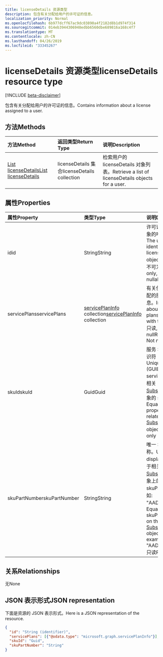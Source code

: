 ```yaml
---
title: licenseDetails 资源类型
description: 包含有关分配给用户的许可证的信息。
localization_priority: Normal
ms.openlocfilehash: 6b977dcff67ac9dc03890a4f2182d8b1d974f314
ms.sourcegitcommit: 014eb3944306948edbb6560dbe689816a168c4f7
ms.translationtype: MT
ms.contentlocale: zh-CN
ms.lasthandoff: 04/26/2019
ms.locfileid: "33345267"
---
```

# <a name="licensedetails-resource-type"></a><span data-ttu-id="b36f5-103">licenseDetails 资源类型</span><span class="sxs-lookup"><span data-stu-id="b36f5-103">licenseDetails resource type</span></span>

[!INCLUDE [beta-disclaimer](../../includes/beta-disclaimer.md)]

<span data-ttu-id="b36f5-104">包含有关分配给用户的许可证的信息。</span><span class="sxs-lookup"><span data-stu-id="b36f5-104">Contains information about a license assigned to a user.</span></span>

## <a name="methods"></a><span data-ttu-id="b36f5-105">方法</span><span class="sxs-lookup"><span data-stu-id="b36f5-105">Methods</span></span>

| <span data-ttu-id="b36f5-106">方法</span><span class="sxs-lookup"><span data-stu-id="b36f5-106">Method</span></span>           | <span data-ttu-id="b36f5-107">返回类型</span><span class="sxs-lookup"><span data-stu-id="b36f5-107">Return Type</span></span>    |<span data-ttu-id="b36f5-108">说明</span><span class="sxs-lookup"><span data-stu-id="b36f5-108">Description</span></span>|
|:---------------|:--------|:----------|
|[<span data-ttu-id="b36f5-109">List licenseDetails</span><span class="sxs-lookup"><span data-stu-id="b36f5-109">List licenseDetails</span></span>](../api/user-list-licensedetails.md) | <span data-ttu-id="b36f5-110">licenseDetails 集合</span><span class="sxs-lookup"><span data-stu-id="b36f5-110">licenseDetails collection</span></span> |<span data-ttu-id="b36f5-111">检索用户的 licenseDetails 对象列表。</span><span class="sxs-lookup"><span data-stu-id="b36f5-111">Retrieve a list of licenseDetails objects for a user.</span></span>|

<!--|[Get licenseDetails](../api/licensedetails-get.md) | licenseDetails |Read properties and relationships of a licenseDetails object.|-->

## <a name="properties"></a><span data-ttu-id="b36f5-112">属性</span><span class="sxs-lookup"><span data-stu-id="b36f5-112">Properties</span></span>
| <span data-ttu-id="b36f5-113">属性</span><span class="sxs-lookup"><span data-stu-id="b36f5-113">Property</span></span>     | <span data-ttu-id="b36f5-114">类型</span><span class="sxs-lookup"><span data-stu-id="b36f5-114">Type</span></span>   |<span data-ttu-id="b36f5-115">说明</span><span class="sxs-lookup"><span data-stu-id="b36f5-115">Description</span></span>|
|:---------------|:--------|:----------|
|<span data-ttu-id="b36f5-116">id</span><span class="sxs-lookup"><span data-stu-id="b36f5-116">id</span></span>|<span data-ttu-id="b36f5-117">String</span><span class="sxs-lookup"><span data-stu-id="b36f5-117">String</span></span>| <span data-ttu-id="b36f5-118">许可证详细信息对象的唯一标识符。</span><span class="sxs-lookup"><span data-stu-id="b36f5-118">The unique identifier for the license detail object.</span></span> <span data-ttu-id="b36f5-119">只读、键、不可为 null</span><span class="sxs-lookup"><span data-stu-id="b36f5-119">Read-only, Key, Not nullable</span></span> |
|<span data-ttu-id="b36f5-120">servicePlans</span><span class="sxs-lookup"><span data-stu-id="b36f5-120">servicePlans</span></span>|<span data-ttu-id="b36f5-121">[servicePlanInfo](serviceplaninfo.md) collection</span><span class="sxs-lookup"><span data-stu-id="b36f5-121">[servicePlanInfo](serviceplaninfo.md) collection</span></span>| <span data-ttu-id="b36f5-122">有关使用许可证分配的服务计划的信息。</span><span class="sxs-lookup"><span data-stu-id="b36f5-122">Information about the service plans assigned with the license.</span></span> <span data-ttu-id="b36f5-123">只读, 不可为 null</span><span class="sxs-lookup"><span data-stu-id="b36f5-123">Read-only, Not nullable</span></span> |
|<span data-ttu-id="b36f5-124">skuId</span><span class="sxs-lookup"><span data-stu-id="b36f5-124">skuId</span></span>|<span data-ttu-id="b36f5-125">Guid</span><span class="sxs-lookup"><span data-stu-id="b36f5-125">Guid</span></span>| <span data-ttu-id="b36f5-126">服务 SKU 的唯一标识符 (GUID)。</span><span class="sxs-lookup"><span data-stu-id="b36f5-126">Unique identifier (GUID) for the service SKU.</span></span> <span data-ttu-id="b36f5-127">等于相关[SubscribedSku](subscribedsku.md)对象的 skuId 属性。</span><span class="sxs-lookup"><span data-stu-id="b36f5-127">Equal to the skuId property on the related [SubscribedSku](subscribedsku.md) object.</span></span> <span data-ttu-id="b36f5-128">只读</span><span class="sxs-lookup"><span data-stu-id="b36f5-128">Read-only</span></span> |
|<span data-ttu-id="b36f5-129">skuPartNumber</span><span class="sxs-lookup"><span data-stu-id="b36f5-129">skuPartNumber</span></span>|<span data-ttu-id="b36f5-130">String</span><span class="sxs-lookup"><span data-stu-id="b36f5-130">String</span></span>| <span data-ttu-id="b36f5-131">唯一 SKU 显示名称。</span><span class="sxs-lookup"><span data-stu-id="b36f5-131">Unique SKU display name.</span></span> <span data-ttu-id="b36f5-132">等于相关[SubscribedSku](subscribedsku.md)对象上的 skuPartNumber;例如: "AAD_Premium"。</span><span class="sxs-lookup"><span data-stu-id="b36f5-132">Equal to the skuPartNumber on the related [SubscribedSku](subscribedsku.md) object; for example: "AAD_Premium".</span></span> <span data-ttu-id="b36f5-133">只读</span><span class="sxs-lookup"><span data-stu-id="b36f5-133">Read-only</span></span> |

## <a name="relationships"></a><span data-ttu-id="b36f5-134">关系</span><span class="sxs-lookup"><span data-stu-id="b36f5-134">Relationships</span></span>
<span data-ttu-id="b36f5-135">无</span><span class="sxs-lookup"><span data-stu-id="b36f5-135">None</span></span>

## <a name="json-representation"></a><span data-ttu-id="b36f5-136">JSON 表示形式</span><span class="sxs-lookup"><span data-stu-id="b36f5-136">JSON representation</span></span>
<span data-ttu-id="b36f5-137">下面是资源的 JSON 表示形式。</span><span class="sxs-lookup"><span data-stu-id="b36f5-137">Here is a JSON representation of the resource.</span></span>

<!-- {
  "blockType": "resource",
  "optionalProperties": [

  ],
  "@odata.type": "microsoft.graph.licenseDetails"
}-->

```json
{
  "id": "String (identifier)",
  "servicePlans": [{"@odata.type": "microsoft.graph.servicePlanInfo"}],
  "skuId": "Guid",
  "skuPartNumber": "String"
}

```

<!-- uuid: 8fcb5dbc-d5aa-4681-8e31-b001d5168d79
2015-10-25 14:57:30 UTC -->
<!--
{
  "type": "#page.annotation",
  "description": "licenseDetails resource",
  "keywords": "",
  "section": "documentation",
  "tocPath": "",
  "suppressions": []
}
-->
